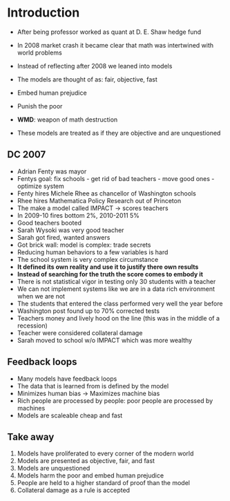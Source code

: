 # Introduction

- After being professor worked as quant at D. E. Shaw hedge fund
- In 2008 market crash it became clear that math was intertwined with world problems
- Instead of reflecting after 2008 we leaned into models

- The models are thought of as: fair, objective, fast
- Embed human prejudice
- Punish the poor
- **WMD**: weapon of math destruction
- These models are treated as if they are objective and are unquestioned

## DC 2007

- Adrian Fenty was mayor
- Fentys goal: fix schools - get rid of bad teachers - move good ones - optimize system
- Fenty hires Michele Rhee as chancellor of Washington schools
- Rhee hires Mathematica Policy Research out of Princeton
- The make a model called IMPACT -> scores teachers
- In 2009-10 fires bottom 2%, 2010-2011 5%
- Good teachers booted
- Sarah Wysoki was very good teacher
- Sarah got fired, wanted answers
- Got brick wall: model is complex: trade secrets
- Reducing human behaviors to a few variables is hard
- The school system is very complex circumstance
- **It defined its own reality and use it to justify there own results**
- **Instead of searching for the truth the score comes to embody it** 
- There is not statistical vigor in testing only 30 students with a teacher
- We can not implement systems like we are in a data rich environment when we are not
- The students that entered the class performed very well the year before
- Washington post found up to 70% corrected tests
- Teachers money and lively hood on the line (this was in the middle of a recession)
- Teacher were considered collateral damage
- Sarah moved to school w/o IMPACT which was more wealthy


## Feedback loops
- Many models have feedback loops
- The data that is learned from is defined by the model
- Minimizes human bias -> Maximizes machine bias
- Rich people are processed by people: poor people are processed by machines
- Models are scaleable cheap and fast

## Take away

1. Models have proliferated to every corner of the modern world
2. Models are presented as objective, fair, and fast
3. Models are unquestioned
4. Models harm the poor and embed human prejudice
5. People are held to a higher standard of proof than the model
6. Collateral damage as a rule is accepted
